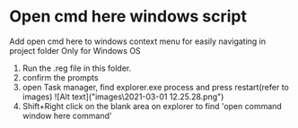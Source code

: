 # Open cmd here windows script
 Add open cmd here to windows context menu for easily navigating in project folder
 Only for Windows OS
1. Run the .reg file in this folder.
2. confirm the prompts
3. open Task manager, find explorer.exe process and press restart(refer to images)
![Alt text]("images\2021-03-01 12.25.28.png")
4. Shift+Right click on the blank area on explorer to find 'open command window here command'